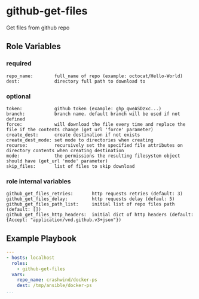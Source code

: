 github-get-files
=========

Get files from github repo

Role Variables
--------------

### required
```
repo_name:        full_name of repo (example: octocat/Hello-World)
dest:             directory full path to download to
```

### optional
```
token:            github token (example: ghp_qweASDzxc...)
branch:           branch name. default branch will be used if not defined
force:            will download the file every time and replace the file if the contents change (get_url 'force' parameter)
create_dest:      create destination if not exists
create_dest_mode: set mode to directories when creating
recurse:          recursively set the specified file attributes on directory contents when creating destination
mode:             the permissions the resulting filesystem object should have (get_url 'mode' parameter)
skip_files:       list of files to skip download
```

### role internal variables
```
github_get_files_retries:       http requests retries (default: 3)
github_get_files_delay:         http requests delay (defaul: 5)
github_get_files_path_list:     initial list of repo files path (default: [])
github_get_files_http_headers:  initial dict of http headers (default: {Accept: "application/vnd.github.v3+json"})
```

Example Playbook
----------------

```yaml
---
- hosts: localhost
  roles:
    - github-get-files
  vars:
    repo_name: crashwind/docker-ps
    dest: /tmp/ansible/docker-ps
...
```
